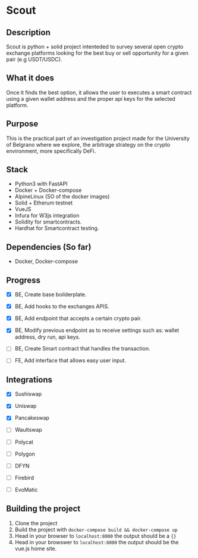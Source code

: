 # Scout

## Description

Scout is python + solid project intenteded to survey several open crypto exchange platforms looking for the best buy or sell opportunity for a given pair (e.g USDT/USDC).

## What it does

Once it finds the best option, it allows the user to executes a smart contract using a given wallet address and the proper api keys for the selected platform.

## Purpose

This is the practical part of an investigation project made for the University of Belgrano where we explore, the arbitrage strategy on the crypto environment, more specifically DeFi.

## Stack

* Python3 with FastAPI
* Docker + Docker-compose
* AlpineLinux (SO of the docker images)
* Solid + Etherum testnet
* VueJS
* Infura for W3js integration
* Solidity for smartcontracts.
* Hardhat for Smartcontract testing.

## Dependencies (So far)

* Docker, Docker-compose


## Progress

- [x] BE, Create base boilderplate.
- [x] BE, Add hooks to the exchanges APIS.
- [x] BE, Add endpoint that accepts a certain crypto pair.
- [x] BE, Modify previous endpoint as to receive settings such as: wallet address, dry run, api keys.
- [ ] BE, Create Smart contract that handles the transaction.
- [ ] FE, Add interface that allows easy user input.


## Integrations

- [x] Sushiswap
- [x] Uniswap
- [x] Pancakeswap
- [ ] Waultswap
- [ ] Polycat
- [ ] Polygon
- [ ] DFYN
- [ ] Firebird
- [ ] EvoMatic


## Building the project

1. Clone the project
2. Build the project with `docker-compose build && docker-compose up`
3. Head in your browser to `localhost:8000` the output should be a  `{}`
4. Head in your browswer to `localhost:8080` the output should be the vue.js home site.


